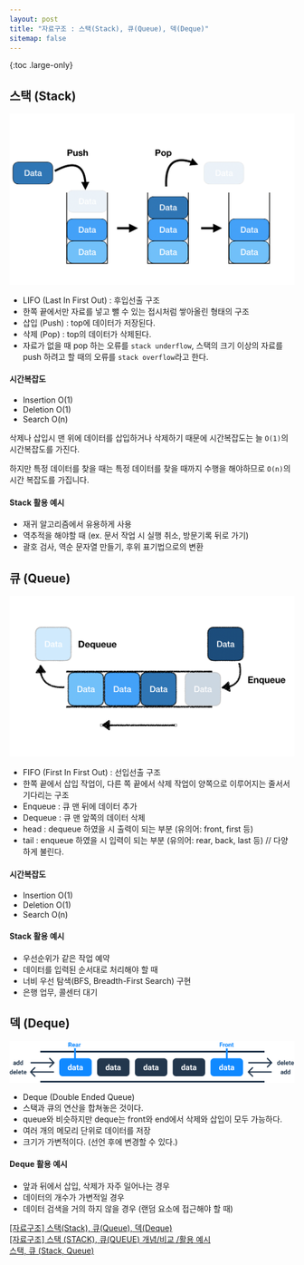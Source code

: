 ```yaml
---
layout: post
title: "자료구조 : 스택(Stack), 큐(Queue), 덱(Deque)"
sitemap: false
---
```


{:toc .large-only}

## 스택 (Stack)

<img src="/assets/img/blog/stack-queue-deque_01.png">

- LIFO (Last In First Out) : 후입선출 구조
- 한쪽 끝에서만 자료를 넣고 뺄 수 있는 접시처럼 쌓아올린 형태의 구조
- 삽입 (Push) : top에 데이터가 저장된다.
- 삭제 (Pop) : top의 데이터가 삭제된다.
- 자료가 없을 때 pop 하는 오류를 `stack underflow`, 스택의 크기 이상의 자료를 push 하려고 할 때의 오류를 `stack overflow`라고 한다.

#### 시간복잡도

- Insertion O(1)
- Deletion O(1)
- Search O(n)

삭제나 삽입시 맨 위에 데이터를 삽입하거나 삭제하기 때문에 시간복잡도는 늘 `O(1)`의 시간복잡도를 가진다.

하지만 특정 데이터를 찾을 때는 특정 데이터를 찾을 때까지 수행을 해야하므로 `O(n)`의 시간 복잡도를 가집니다.

#### Stack 활용 예시

- 재귀 알고리즘에서 유용하게 사용
- 역추적을 해야할 때 (ex. 문서 작업 시 실행 취소, 방문기록 뒤로 가기)
- 괄호 검사, 역순 문자열 만들기, 후위 표기법으로의 변환

## 큐 (Queue)

<img src="/assets/img/blog/stack-queue-deque_02.png">

- FIFO (First In First Out) : 선입선출 구조
- 한쪽 끝에서 삽입 작업이, 다른 쪽 끝에서 삭제 작업이 양쪽으로 이루어지는 줄서서 기다리는 구조
- Enqueue : 큐 맨 뒤에 데이터 추가
- Dequeue : 큐 맨 앞쪽의 데이터 삭제
- head : dequeue 하였을 시 출력이 되는 부분 (유의어: front, first 등)
- tail : enqueue 하였을 시 입력이 되는 부분 (유의어: rear, back, last 등) // 다양하게 불린다.

#### 시간복잡도

- Insertion O(1)
- Deletion O(1)
- Search O(n)

#### Stack 활용 예시

- 우선순위가 같은 작업 예약
- 데이터를 입력된 순서대로 처리해야 할 때
- 너비 우선 탐색(BFS, Breadth-First Search) 구현
- 은행 업무, 콜센터 대기

## 덱 (Deque)

<img src="/assets/img/blog/stack-queue-deque_03.png">

- Deque (Double Ended Queue)
- 스택과 큐의 연산을 합쳐놓은 것이다.
- queue와 비슷하지만 deque는 front와 end에서 삭제와 삽입이 모두 가능하다.
- 여러 개의 메모리 단위로 데이터를 저장
- 크기가 가변적이다. (선언 후에 변경할 수 있다.)

#### Deque 활용 예시

- 앞과 뒤에서 삽입, 삭제가 자주 일어나는 경우
- 데이터의 개수가 가변적일 경우
- 데이터 검색을 거의 하지 않을 경우 (랜덤 요소에 접근해야 할 때)

[[자료구조] 스택(Stack), 큐(Queue), 덱(Deque)](https://velog.io/@choiiis/%EC%9E%90%EB%A3%8C%EA%B5%AC%EC%A1%B0-%EC%8A%A4%ED%83%9DStack%EA%B3%BC-%ED%81%90Queue)<br/>
[[자료구조] 스택 (STACK), 큐(QUEUE) 개념/비교 /활용 예시](https://devuna.tistory.com/22)<br/>
[스택, 큐 (Stack, Queue)](https://velog.io/@sbinha/%EC%8A%A4%ED%83%9D-%ED%81%90)
